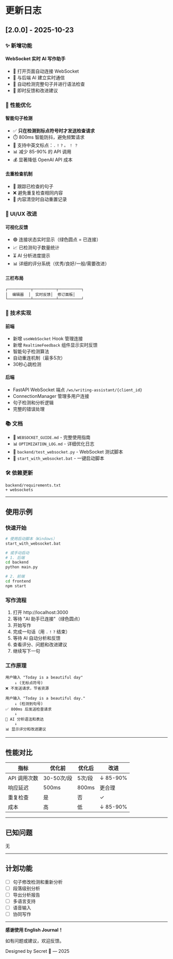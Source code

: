 # 更新日志

## [2.0.0] - 2025-10-23

### ✨ 新增功能

#### WebSocket 实时 AI 写作助手
- 🔌 打开页面自动连接 WebSocket
- 🤖 与后端 AI 建立实时通信
- 📝 自动检测完整句子并进行语法检查
- 💬 即时反馈和改进建议

### 🚀 性能优化

#### 智能句子检测
- ✅ **只在检测到标点符号时才发送检查请求**
- ⏱️ 800ms 智能防抖，避免频繁请求
- 🎯 支持中英文标点：`.` `!` `?` `。` `！` `？`
- 📊 减少 85-90% 的 API 调用
- 💰 显著降低 OpenAI API 成本

#### 去重检查机制
- 🔄 跟踪已检查的句子
- ❌ 避免重复检查相同内容
- 🧹 内容清空时自动重置记录

### 🎨 UI/UX 改进

#### 可视化反馈
- 🟢 连接状态实时显示（绿色圆点 = 已连接）
- 📈 已检测句子数量统计
- ⏳ AI 分析进度提示
- 📊 详细的评分系统（优秀/良好/一般/需要改进）

#### 三栏布局
```
┌──────────┬──────────┬──────────┐
│  编辑器  │  实时反馈│  修订面板│
└──────────┴──────────┴──────────┘
```

### 🔧 技术实现

#### 前端
- 新增 `useWebSocket` Hook 管理连接
- 新增 `RealtimeFeedback` 组件显示实时反馈
- 智能句子检测算法
- 自动重连机制（最多5次）
- 30秒心跳检测

#### 后端
- FastAPI WebSocket 端点 `/ws/writing-assistant/{client_id}`
- ConnectionManager 管理多用户连接
- 句子检测和分析逻辑
- 完整的错误处理

### 📚 文档

- 📖 `WEBSOCKET_GUIDE.md` - 完整使用指南
- 📊 `OPTIMIZATION_LOG.md` - 详细优化日志
- 🧪 `backend/test_websocket.py` - WebSocket 测试脚本
- 🚀 `start_with_websocket.bat` - 一键启动脚本

### 🛠️ 依赖更新

```
backend/requirements.txt
+ websockets
```

---

## 使用示例

### 快速开始

```bash
# 使用启动脚本（Windows）
start_with_websocket.bat

# 或手动启动
# 1. 后端
cd backend
python main.py

# 2. 前端
cd frontend
npm start
```

### 写作流程

1. 打开 http://localhost:3000
2. 等待 "AI 助手已连接"（绿色圆点）
3. 开始写作
4. 完成一句话（用 `.` `!` `?` 结束）
5. 等待 AI 自动分析和反馈
6. 查看评分、问题和改进建议
7. 继续写下一句

### 工作原理

```
用户输入 "Today is a beautiful day"
    ↓ (无标点符号)
❌ 不发送请求，节省资源

用户输入 "Today is a beautiful day."
    ↓ (检测到句号)
✅ 800ms 后发送检查请求
    ↓
🤖 AI 分析语法和表达
    ↓
📊 显示评分和改进建议
```

---

## 性能对比

| 指标 | 优化前 | 优化后 | 改进 |
|------|--------|--------|------|
| API 调用次数 | 30-50次/段 | 5次/段 | ↓ 85-90% |
| 响应延迟 | 500ms | 800ms | 更合理 |
| 重复检查 | 是 | 否 | ✓ |
| 成本 | 高 | 低 | ↓ 85-90% |

---

## 已知问题

无

---

## 计划功能

- [ ] 句子修改检测和重新分析
- [ ] 段落级别分析
- [ ] 导出分析报告
- [ ] 多语言支持
- [ ] 语音输入
- [ ] 协同写作

---

**感谢使用 English Journal！**

如有问题或建议，欢迎反馈。

Designed by Secret 🌻 — 2025


